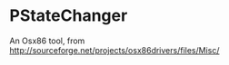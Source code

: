 PStateChanger
=============

An Osx86 tool, from http://sourceforge.net/projects/osx86drivers/files/Misc/
